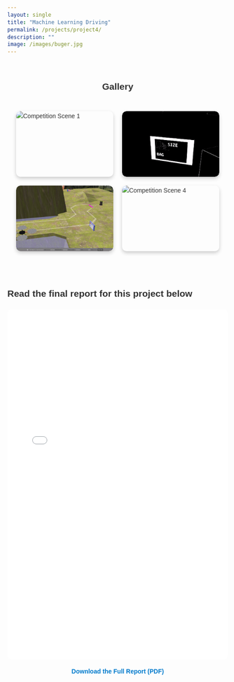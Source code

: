 ```yaml
---
layout: single
title: "Machine Learning Driving"
permalink: /projects/project4/
description: ""
image: /images/buger.jpg
---
```


<!-- Project Sections -->
<section id="The Competition">
  <h2 style="text-align: center;">Gallery</h2>
  <div class="gif-grid">
    <div class="gif-item">
      <img src="/files/last.gif" alt="Competition Scene 1">
    </div>
    <div class="gif-item">
      <img src="/files/blackwhitesigns.gif" alt="Competition Scene 2">
    </div>
    <div class="gif-item">
      <img src="/files/sign6.gif" alt="Competition Scene 3">
    </div>
    <div class="gif-item">
      <img src="/files/sign5.gif" alt="Competition Scene 4">
    </div>
  </div>
</section>

<section id="Final Report">
  <h2>Read the final report for this project below</h2>
  <div style="text-align: center; margin-top: 20px;">
    <iframe 
      src="/files/Adam_Jordan_353_Final_Report.pdf" 
      width="100%" 
      height="800px" 
      style="border: none; border-radius: 10px;">
    </iframe>
    <p style="margin-top: 10px;">
      <a href="/files/final_report.pdf" target="_blank" style="color: #007acc; text-decoration: none; font-weight: bold;">
        Download the Full Report (PDF)
      </a>
    </p>
  </div>
</section>



<style>
/* Section Styling */
section {
  padding: 5px 0; /* Optional: Adjust spacing above and below */
  margin: 20px 0; /* Optional: Add vertical spacing between sections */
  font-family: 'Arial', sans-serif; /* Optional: Set font family */
  font-size: 14px; /* Set font size */
  line-height: 1.6; /* Improve text readability */
  color: #333; /* Text color */
  border: none; /* Remove borders */
  background-color: transparent; /* Remove background color */
}



section img {
  max-width: 100%;
  height: auto;
  border-radius: 10px;
}

/* Heading Styling */
section h2 {
  margin-bottom: 20px;
  color: #333;
}

/* Smooth Scroll */
a[href^="#"] {
  text-decoration: none;
}
.gif-grid {
    display: grid;
    grid-template-columns: repeat(2, 1fr);
    gap: 20px;
    max-width: 600px;
    margin: 0 auto;
    padding: 20px;
}

.gif-item {
    width: 100%;
    height: 150px; /* Adjust for desired size */
    overflow: hidden;
    border-radius: 10px;
    position: relative;
    box-shadow: 0 4px 8px rgba(0, 0, 0, 0.2);
    transition: transform 0.3s ease, z-index 0.3s ease;
}

.gif-item img {
    width: 100%;
    height: 100%;
    object-fit: cover;
    transition: transform 0.3s ease;
}

.gif-item:hover {
    transform: scale(1.7); /* Expands the GIF */
    z-index: 10; /* Brings the hovered GIF to the front */
}

.gif-item:hover img {
    transform: scale(1.7); /* Ensures smooth zoom of the GIF */
}

</style>

<script>
  /* Smooth Scroll Script */
  document.querySelectorAll('a[href^="#"]').forEach(anchor => {
    anchor.addEventListener('click', function(e) {
      e.preventDefault();
      document.querySelector(this.getAttribute('href')).scrollIntoView({
        behavior: 'smooth'
      });
    });
  });
</script>
